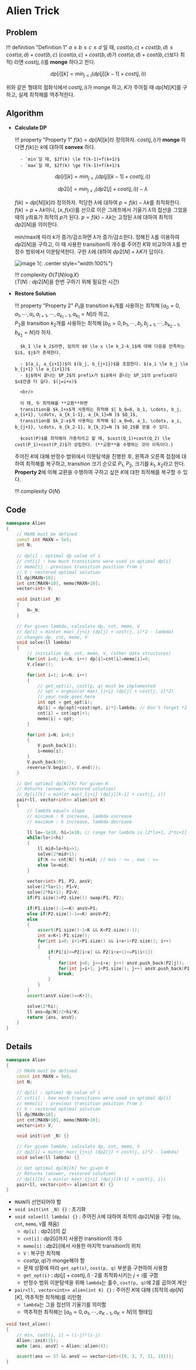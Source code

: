 # Alien Trick

## Problem

!!! definition "Definition 1"
    $a \le b \le c \le d$ 일 때, $cost(a, c) + cost(b, d) \le cost(a, d) + cost(b, c)$ ($cost(a, c) + cost(b, d)$가 $cost(a, d) + cost(b, c)$보다 최적) 라면 $cost(j, i)$를 **monge** 하다고 한다.

$$dp[i][k] = min_{j<i} (dp[j][k-1] + cost(j, i))$$

위와 같은 형태의 점화식에서 $cost(j, i)$가 monge 하고, $K$가 주어질 때 $dp[N][K]$를 구하고, 실제 최적해를 역추적한다.

## Algorithm

- **Calculate DP**

    !!! property "Property 1"
        $f(k) = dp[N][k]$라 정의하자.
        $cost(j, i)$가 **monge** 하다면 $f(k)$는 $k$에 대하여 **convex** 하다.

        - `min`일 때, $2f(k) \le f(k-1)+f(k+1)$
        - `max`일 때, $2f(k) \ge f(k-1)+f(k+1)$

    $$dp[i][k] = min_{j<i} (dp[j][k-1] + cost(j, i))$$

    $$dp2[i] = min_{j<i} (dp2[j] + cost(j, i)) - \lambda$$

    $f(k) = dp[N][k]$라 정의하자.
    적당한 $\lambda$에 대하여 $p=f(k)-\lambda k$를 최적화한다.
    $f(k)=p + \lambda k$이니, $(x, f(x))$를 선으로 이은 그래프에서 기울기 $\lambda$의 접선을 그었을 때의 $y$좌표가 최적의 $p$가 된다.
    $p=f(k)-\lambda k$는 고정된 $\lambda$에 대하여 최적의 $dp2[N]$을 의미한다.
    
    min/max에 따라 $k$가 증가/감소하면 $\lambda$가 증가/감소한다.
    정해진 $\lambda$를 이용하여 $dp2[N]$을 구하고, 이 때 사용한 transition의 개수를 주어진 $K$와 비교하여 $\lambda$를 반정수 범위에서 이분탐색한다.
    구한 $\lambda$에 대하여 $dp2[N]+\lambda K$가 답이다.

    ![image 1](./1.png){: .center style="width:100%"}

    !!! complexity
        $O(T(N)\log X)$  
        ($T(N)$ : $dp2[N]$을 한번 구하기 위해 필요한 시간)

- **Restore Solution**

    !!! property "Property 2"
        $P_1$을 transition $k_1$개를 사용하는 최적해 $[ a_0=0, a_1, \cdots, a_i, a_{i+1}, \cdots, a_{k_1-1}, a_{k_1}=N ]$라 하고,  
        $P_2$을 transition $k_2$개를 사용하는 최적해 $[ b_0=0, b_1, \cdots, b_j, b_{j+1}, \cdots, b_{k_2-1}, b_{k_2}=N ]$라 하자.

        $k_1 \le k_2$라면, 임의의 $0 \le x \le k_2-k_1$에 대해 다음을 만족하는 $i$, $j$가 존재한다.

        - $(a_i, a_{i+1})$이 $(b_j, b_{j+1})$을 포함한다. $(a_i \le b_j \le b_{j+1} \le a_{i+1})$
        - $j$에서 끝나는 $P_2$의 prefix가 $i$에서 끝나는 $P_1$의 prefix보다 $x$만큼 더 길다. $(j=i+x)$

        <br/>

        이 때, 두 최적해를 **교환**하면  
        transition을 $k_1+x$개 사용하는 최적해 $[ b_0=0, b_1, \cdots, b_j, a_{i+1}, \cdots, a_{k_1-1}, a_{k_1}=N ]$ $Q_1$,  
        transition을 $k_2-x$개 사용하는 최적해 $[ a_0=0, a_1, \cdots, a_i, b_{j+1}, \cdots, b_{k_2-1}, b_{k_2}=N ]$ $Q_2$를 얻을 수 있다.

        $cost(P)$를 최적해의 가중치라고 할 때, $cost(Q_1)+cost(Q_2) \le cost(P_1)+cost(P_2)$가 성립한다. (**교환**을 수행하는 것이 이득이다.)
    
    주어진 $K$에 대해 반정수 범위에서 이분탐색을 진행한 후, 왼쪽과 오른쪽 접점에 대하여 최적해를 복구하고, transition 크기 순으로 $P_1$, $P_2$, 크기를 $k_1$, $k_2$라고 한다.
    **Property 2**에 의해 교환을 수행하여 구하고 싶은 $K$에 대한 최적해를 복구할 수 있다.

    !!! complexity
        $O(N)$  

## Code

``` cpp linenums="1" title="alien.cpp"
namespace Alien
{
    // MAXN must be defined
    const int MAXN = 5e5;
    int N;
    
    // dp[i] : optimal dp value of i
    // cnt[i] : how much transitions were used in optimal dp[i]
    // memo[i] : previous transition position from i
    // V : restored optimal solution
    ll dp[MAXN+10];
    int cnt[MAXN+10], memo[MAXN+10];
    vector<int> V;

    void init(int _N)
    {
        N=_N;
    }

    // For given lambda, calculate dp, cnt, memo, V
    // dp[i] = min(or max)_{j<i} (dp[j] + cost(j, i)*2 - lambda)
    // changes dp, cnt, memo, V 
    void solve(ll lambda)
    {
        // initialize dp, cnt, memo, V, (other data structures)
        for(int i=0; i<=N; i++) dp[i]=cnt[i]=memo[i]=0;
        V.clear();

        for(int i=1; i<=N; i++)
        {
            // get_opt(i), cost(p, q) must be implemented
            // opt = argmin(or max)_{j<i} (dp[j] + cost(j, i)*2)
            // your code goes here
            int opt = get_opt(i);
            dp[i] = dp[opt]+cost(opt, i)*2-lambda; // Don't forget *2
            cnt[i] = cnt[opt]+1;
            memo[i] = opt;
        }

        for(int i=N; i>0;)
        {
            V.push_back(i);
            i=memo[i];
        }
        V.push_back(0);
        reverse(V.begin(), V.end());
    }

    // Get optimal dp[N][K] for given K
    // Returns (answer, restored solution)
    // dp[i][k] = min(or max)_{j<i} (dp[j][k-1] + cost(j, i))
    pair<ll, vector<int>> alien(int K)
    {
        // lambda equals slope
        // minimum : K increase, lambda increase
        // maximum : k increase, lambda decrease

        ll lo=-1e18, hi=1e18; // range for lambda is [2*lo+1, 2*hi+1]
        while(lo+1<hi)
        {
            ll mid=lo+hi>>1;
            solve(2*mid+1);
            if(K <= cnt[N]) hi=mid; // min : <= , max : >=
            else lo=mid;
        }
        
        vector<int> P1, P2, ansV;
        solve(2*lo+1); P1=V;
        solve(2*hi+1); P2=V;
        if(P1.size()>P2.size()) swap(P1, P2);

        if(P1.size()-1==K) ansV=P1;
        else if(P2.size()-1==K) ansV=P2;
        else
        {
            assert(P1.size()-1<K && K<P2.size()-1);
            int x=K+1-P1.size();
            for(int i=0; i+1<P1.size() && i+x+1<P2.size(); i++)
            {
                if(P1[i]<=P2[i+x] && P2[i+x+1]<=P1[i+1])
                {
                    for(int j=0; j<=i+x; j++) ansV.push_back(P2[j]);
                    for(int j=i+1; j<P1.size(); j++) ansV.push_back(P1[j]);
                    break;
                }
            }
        }
        assert(ansV.size()==K+1);

        solve(2*hi);
        ll ans=dp[N]/2+hi*K;
        return {ans, ansV};
    }
}
```

## Details

``` cpp linenums="1" title="template"
namespace Alien
{
    // MAXN must be defined
    const int MAXN = 5e5;
    int N;
    
    // dp[i] : optimal dp value of i
    // cnt[i] : how much transitions were used in optimal dp[i]
    // memo[i] : previous transition position from i
    // V : restored optimal solution
    ll dp[MAXN+10];
    int cnt[MAXN+10], memo[MAXN+10];
    vector<int> V;

    void init(int _N) {}

    // For given lambda, calculate dp, cnt, memo, V
    // dp2[i] = min(or max)_{j<i} (dp2[j] + cost(j, i)*2 - lambda) 
    void solve(ll lambda) {}

    // Get optimal dp[N][K] for given K
    // Returns (answer, restored solution)
    // dp[i][k] = min(or max)_{j<i} (dp[j][k-1] + cost(j, i))
    pair<ll, vector<int>> alien(int K) {}
}
```

- `MAXN`이 선언되어야 함
- `void init(int _N) {}` : 초기화
- `void solve(ll lambda) {}` : 주어진 $\lambda$에 대하여 최적의 $dp2[N]$을 구함 (`dp`, `cnt`, `memo`, `V`를 채움)
    - `dp[i]` : $dp2[i]$의 값
    - `cnt[i]` : $dp2[i]$까지 사용한 transition의 개수
    - `memo[i]` : $dp2[i]$에서 사용한 마지막 transition의 위치
    - `V` : 복구한 최적해
    - $cost(p, q)$가 monge해야 함
    - 문제 상황에 따라 `get_opt(i)`, `cost(p, q)` 부분을 구현하여 사용함
    - `get_opt(i)` : $dp[j] + cost(j, i) \cdot 2$를 최적화시키는 $j<i$를 구함
    - 반정수 범위 이분탐색을 위해 `lambda`는 홀수, `cost(p, q)`에 2를 곱하여 계산
- `pair<ll, vector<int>> alien(int K) {}` : 주어진 $K$에 대해 (최적의 $dp[N][K]$, 역추적한 최적해)를 리턴함
    - `lambda`는 그을 접선의 기울기를 의미함
    - 역추적한 최적해는 $[a_0=0, a_1, \cdots, a_{K-1}, a_K=N]$의 형태임

``` cpp linenums="1" title="example"
void test_alien()
{
    // min, cost(j, i) = (i-j)*(i-j)
    Alien::init(15);
    auto [ans, ansV] = Alien::alien(4);

    assert(ans == 57 && ansV == vector<int>({0, 3, 7, 11, 15}));
}
```